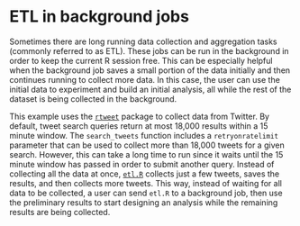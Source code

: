 # ETL in background jobs

Sometimes there are long running data collection and aggregation tasks (commonly
referred to as ETL). These jobs can be run in the background in order to keep
the current R session free. This can be especially helpful when the background
job saves a small portion of the data initially and then continues running to
collect more data. In this case, the user can use the initial data to experiment
and build an initial analysis, all while the rest of the dataset is being
collected in the background.

This example uses the [`rtweet`](https://rtweet.info/index.html) package to
collect data from Twitter. By default, tweet search queries return at most
18,000 results within a 15 minute window. The `search_tweets` function includes
a `retryonratelimit` parameter that can be used to collect more than 18,000
tweets for a given search. However, this can take a long time to run since it
waits until the 15 minute window has passed in order to submit another query.
Instead of collecting all the data at once, [`etl.R`](etl.R) collects just a few
tweets, saves the results, and then collects more tweets. This way, instead of
waiting for all data to be collected, a user can send `etl.R` to a background
job, then use the preliminary results to start designing an analysis while the
remaining results are being collected.